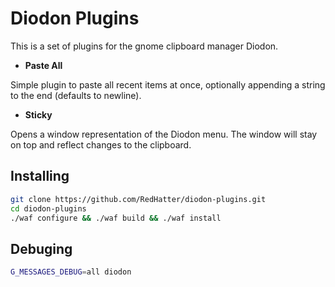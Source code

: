 # Diodon Plugins
This is a set of plugins for the gnome clipboard manager Diodon.

- **Paste All**

Simple plugin to paste all recent items at once, optionally appending a string to
the end (defaults to newline).

- **Sticky**

Opens a window representation of the Diodon menu. The window will stay on top and reflect changes to the clipboard.

## Installing

``` bash
git clone https://github.com/RedHatter/diodon-plugins.git
cd diodon-plugins
./waf configure && ./waf build && ./waf install
```

## Debuging

``` bash
G_MESSAGES_DEBUG=all diodon
```
